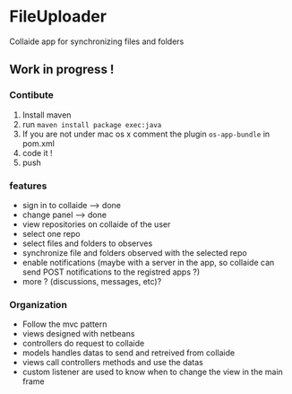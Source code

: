 FileUploader
============

Collaide app for synchronizing files and folders

## Work in progress !

### Contibute

1. Install maven
2. run ` maven install package exec:java  `
3. If you are not under mac os x comment the plugin ` os-app-bundle ` in pom.xml
4. code it !
5. push

### features

* sign in to collaide --> done
* change panel --> done
* view repositories on collaide of the user
* select one repo
* select files and folders to observes
* synchronize file and folders observed with the selected repo
* enable notifications (maybe with a server in the app, so collaide can send POST notifications to the registred apps ?)
* more ? (discussions, messages, etc)?

### Organization

* Follow the mvc pattern
* views designed with netbeans
* controllers do request to collaide
* models handles datas to send and retreived from collaide
* views call controllers methods and use the datas
* custom listener are used to know when to change the view in the main frame

